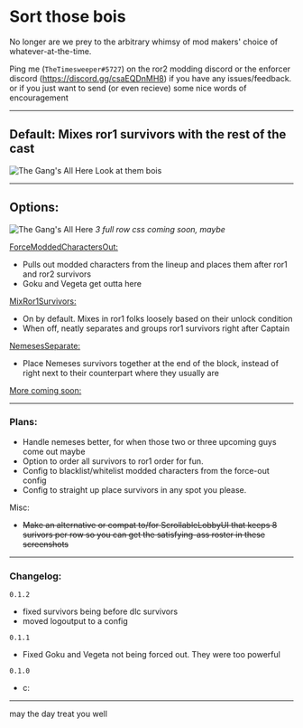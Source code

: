 # Sort those bois

No longer are we prey to the arbitrary whimsy of mod makers' choice of whatever-at-the-time.  

Ping me (`TheTimesweeper#5727`) on the ror2 modding discord or the enforcer discord (https://discord.gg/csaEQDnMH8) if you have any issues/feedback.  
or if you just want to send (or even recieve) some nice words of encouragement
___
## Default: Mixes ror1 survivors with the rest of the cast

![The Gang's All Here](https://i.imgur.com/mQNrhfH.png)
Look at them bois

___
## Options:
![The Gang's All Here](https://i.imgur.com/IWK5SjX.png)
*3 full row css coming soon, maybe*

<ins>ForceModdedCharactersOut:</ins>
- Pulls out modded characters from the lineup and places them after ror1 and ror2 survivors
- Goku and Vegeta get outta here

<ins>MixRor1Survivors:</ins>
- On by default. Mixes in ror1 folks loosely based on their unlock condition
- When off, neatly separates and groups ror1 survivors right after Captain

<ins>NemesesSeparate:</ins>
- Place Nemeses survivors together at the end of the block, instead of right next to their counterpart where they usually are

<ins>More coming soon:</ins>
___
### Plans:
 - Handle nemeses better, for when those two or three upcoming guys come out maybe
 - Option to order all survivors to ror1 order for fun.
 - Config to blacklist/whitelist modded characters from the force-out config 
 - Config to straight up place survivors in any spot you please.

Misc:
 - ~~Make an alternative or compat to/for ScrollableLobbyUI that keeps 8 surivors per row so you can get the satisfying-ass roster in these screenshots~~
___
### Changelog:

`0.1.2` 
  - fixed survivors being before dlc survivors
  - moved logoutput to a config

`0.1.1` 
  - Fixed Goku and Vegeta not being forced out. They were too powerful

`0.1.0` 
  - c:

___

may the day treat you well